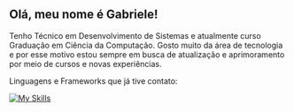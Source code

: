 ## Olá, meu nome é Gabriele!

Tenho Técnico em Desenvolvimento de Sistemas e atualmente curso Graduação em Ciência da Computação. Gosto muito da área de tecnologia e por esse motivo estou sempre em busca de atualização e aprimoramento por meio de cursos e novas experiências.

Linguagens e Frameworks que já tive contato:

[![My Skills](https://skillicons.dev/icons?i=js,html,css,bootstrap,nodejs,py)](https://skillicons.dev)
